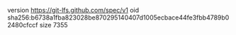 version https://git-lfs.github.com/spec/v1
oid sha256:b6738a1fba823028be870295140407d1005ecbace44fe3fbb4789b02480cfccf
size 7355
